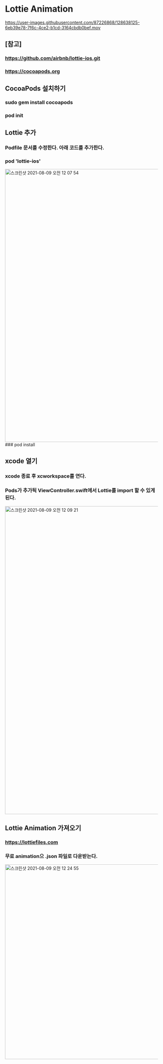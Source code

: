 # Lottie Animation

https://user-images.githubusercontent.com/87226868/128638125-6eb39e78-7f6c-4ce2-b1cd-3164cbdb0bef.mov

## [참고]
### https://github.com/airbnb/lottie-ios.git
### https://cocoapods.org

## CocoaPods 설치하기
### sudo gem install cocoapods
### pod init

## Lottie 추가
### Podfile 문서를 수정한다. 아래 코드를 추가한다.
### pod 'lottie-ios'
<img width="897" alt="스크린샷 2021-08-09 오전 12 07 54" src="https://user-images.githubusercontent.com/87226868/128637049-50308cba-609c-40ee-81c8-bca310ffa4cd.png">
### pod install

##  xcode 열기
### xcode 종료 후 xcworkspace를 연다.
### Pods가 추가됙 ViewController.swift에서 Lottie를 import 할 수 있게 된다.
<img width="1012" alt="스크린샷 2021-08-09 오전 12 09 21" src="https://user-images.githubusercontent.com/87226868/128636978-6a3751f9-aa64-40b6-bd97-9fa0727f982b.png">

## Lottie Animation 가져오기
### https://lottiefiles.com
### 무료 animation으 .json 파일로 다운받는다.
<img width="640" alt="스크린샷 2021-08-09 오전 12 24 55" src="https://user-images.githubusercontent.com/87226868/128637159-a847b94e-d83d-48e5-808c-d199e06475bb.png">
